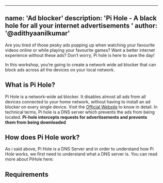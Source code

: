 
---
name: 'Ad blocker'
description: 'Pi Hole -  A black hole for all your internet advertisements '
author: '@adithyaanilkumar'
---

Are you tired of those pesky ads popping up when watching your favourite videos online or while playing your favourite games?
Want a better internet experience without these ads? Don't worry, Pi hole is here to save the day!

In this workshop, you’re going to create a network wide ad blocker that can block ads across all the devices on your local network.  



## What is  Pi Hole?
Pi Hole is a network-wide ad blocker. It disables almost all ads from all devices connected to  your home network, without having to install an ad blocker on every single device. 
Visit the [Official Website](https://pi-hole.net/) to know in detail.
In technical terms, Pi hole is a DNS server which prevents the ads from being located. **Pi-hole intercepts requests for advertisements and prevents them from being downloaded**

## How does Pi Hole work?
As i said above, Pi Hole is a DNS Server and in order to understand how Pi Hole works, we first need to understand what a DNS server is.
You can read more about PiHole here: 

## Requirements



<!--stackedit_data:
eyJoaXN0b3J5IjpbLTE4MzA3NjgxMzMsLTIwNjY3NTQ3OCw0OT
QxMzQ4MjYsMTcxMzcwNTQ3LDE5MTgxMjU1NDMsMTczNjY2MjQ2
NywtMjczMTUxODAzLC0xNDA2OTU4MzQxLC0xNDIxMDU2ODY1LD
IwNjI1MDQ4NDZdfQ==
-->
